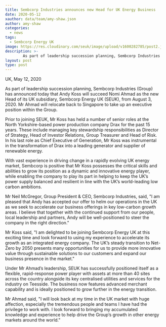 ```yaml
---
title: Sembcorp Industries announces new Head for UK Energy Business
date: 2020-05-12
xauthor: data/team/amy-shaw.json
author: amy-shaw
categories:
  - news
tags:
  - Sembcorp Energy UK
image: https://res.cloudinary.com/seuk/image/upload/v1600282785/post2.jpg
description: >-
        As part of leadership succession planning, Sembcorp Industries (Group) has announced today that Andy Koss will succeed Nomi Ahmad as the new Head of its UK subsidiary, Sembcorp Energy UK (SEUK), from August 3, 2020. Mr Ahmad will relocate back to Singapore to take up an executive position within the Group.
layout: post
type: post
---
```


UK, May 12, 2020

As part of leadership succession planning, Sembcorp Industries (Group) has announced today that Andy Koss will succeed Nomi Ahmad as the new Head of its UK subsidiary, Sembcorp Energy UK (SEUK), from August 3, 2020. Mr Ahmad will relocate back to Singapore to take up an executive position within the Group.

Prior to joining SEUK, Mr Koss has held a number of senior roles at the North Yorkshire-based power production company Drax for the past 15 years. These include managing key stewardship responsibilities as Director of Strategy, Head of Investor Relations, Group Treasurer and Head of Risk. In his last role as Chief Executive of Generation, Mr Koss was instrumental in the transformation of Drax into a leading generator and supplier of renewable energy.

With vast experience in driving change in a rapidly evolving UK energy market, Sembcorp is positive that Mr Koss possesses the critical skills and abilities to grow its position as a dynamic and innovative energy player, while enabling the company to play its part in helping to keep the UK’s power supply balanced and resilient in line with the UK’s world-leading low carbon ambitions.

Mr Neil McGregor, Group President & CEO, Sembcorp Industries, said, "I am pleased that Andy has accepted our offer to helm our operations in the UK as we seek to accelerate our business offerings in key low-carbon growth areas. I believe that together with the continued support from our people, local leadership and partners, Andy will be well-positioned to steer the company in the right direction."

Mr Koss said, "I am delighted to be joining Sembcorp Energy UK at this exciting time and look forward to using my experience to accelerate its growth as an integrated energy company. The UK’s steady transition to Net-Zero by 2050 presents many opportunities for us to provide more innovative value through sustainable solutions to our customers and expand our business presence in the market."

Under Mr Ahmad’s leadership, SEUK has successfully positioned itself as a flexible, rapid-response power player with assets at more than 40 sites across the country alongside its key centralised utilities and services for the industry on Teesside. The business now features advanced merchant capability and is ideally positioned to grow further in the energy transition.

Mr Ahmad said, "I will look back at my time in the UK market with huge affection, especially the tremendous people and teams I have had the privilege to work with. I look forward to bringing my accumulated knowledge and experience to help drive the Group’s growth in other energy markets around the world."